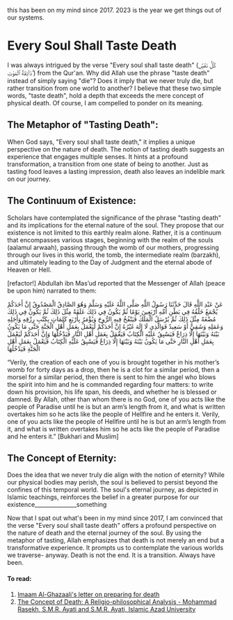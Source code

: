 this has been on my mind since 2017.  2023 is the year we get things out of our systems.

# Every Soul Shall Taste Death

I was always intrigued by the verse "Every soul shall taste death" (كُلُّ نَفْسٍۢ ذَآئِقَةُ ٱلْمَوْتِ ۗ) from the Qur'an.  Why did Allah use the phrase "taste death" instead of simply saying "die"? Does it imply that we never truly die, but rather transition from one world to another?  I believe that these two simple words, "taste death", hold a depth that exceeds the mere concept of physical death.  Of course, I am compelled to ponder on its meaning.

## The Metaphor of "Tasting Death":

When God says, "Every soul shall taste death," it implies a unique perspective on the nature of death. The notion of tasting death suggests an experience that engages multiple senses. It hints at a profound transformation, a transition from one state of being to another. Just as tasting food leaves a lasting impression, death also leaves an indelible mark on our journey.

## The Continuum of Existence:

Scholars have contemplated the significance of the phrase "tasting death" and its implications for the eternal nature of the soul. They propose that our existence is not limited to this earthly realm alone. Rather, it is a continuum that encompasses various stages, beginning with the realm of the souls (aalamul arwaah), passing through the womb of our mothers, progressing through our lives in this world, the tomb, the intermediate realm (barzakh), and ultimately leading to the Day of Judgment and the eternal abode of Heaven or Hell.

[refactor!]
Abdullah ibn Mas’ud reported that the Messenger of Allah (peace be upon him) narrated to them:

عَنْ عَبْدِ اللَّهِ قَالَ حَدَّثَنَا رَسُولُ اللَّهِ صَلَّى اللَّهُ عَلَيْهِ وَسَلَّمَ وَهُوَ الصَّادِقُ الْمَصْدُوقُ إِنَّ أَحَدَكُمْ يُجْمَعُ خَلْقُهُ فِي بَطْنِ أُمِّهِ أَرْبَعِينَ يَوْمًا ثُمَّ يَكُونُ فِي ذَلِكَ عَلَقَةً مِثْلَ ذَلِكَ ثُمَّ يَكُونُ فِي ذَلِكَ مُضْغَةً مِثْلَ ذَلِكَ ثُمَّ يُرْسَلُ الْمَلَكُ فَيَنْفُخُ فِيهِ الرُّوحَ وَيُؤْمَرُ بِأَرْبَعِ كَلِمَاتٍ بِكَتْبِ رِزْقِهِ وَأَجَلِهِ وَعَمَلِهِ وَشَقِيٌّ أَوْ سَعِيدٌ فَوَالَّذِي لَا إِلَهَ غَيْرُهُ إِنَّ أَحَدَكُمْ لَيَعْمَلُ بِعَمَلِ أَهْلِ الْجَنَّةِ حَتَّى مَا يَكُونُ بَيْنَهُ وَبَيْنَهَا إِلَّا ذِرَاعٌ فَيَسْبِقُ عَلَيْهِ الْكِتَابُ فَيَعْمَلُ بِعَمَلِ أَهْلِ النَّارِ فَيَدْخُلُهَا وَإِنَّ أَحَدَكُمْ لَيَعْمَلُ بِعَمَلِ أَهْلِ النَّارِ حَتَّى مَا يَكُونُ بَيْنَهُ وَبَيْنَهَا إِلَّا ذِرَاعٌ فَيَسْبِقُ عَلَيْهِ الْكِتَابُ فَيَعْمَلُ بِعَمَلِ أَهْلِ الْجَنَّةِ فَيَدْخُلُهَا

“Verily, the creation of each one of you is brought together in his mother’s womb for forty days as a drop, then he is a clot for a similar period, then a morsel for a similar period, then there is sent to him the angel who blows the spirit into him and he is commanded regarding four matters: to write down his provision, his life span, his deeds, and whether he is blessed or damned. By Allah, other than whom there is no God, one of you acts like the people of Paradise until he is but an arm’s length from it, and what is written overtakes him so he acts like the people of Hellfire and he enters it. Verily, one of you acts like the people of Hellfire until he is but an arm’s length from it, and what is written overtakes him so he acts like the people of Paradise and he enters it.” [Bukhari and Muslim]

## The Concept of Eternity:

Does the idea that we never truly die align with the notion of eternity? While our physical bodies may perish, the soul is believed to persist beyond the confines of this temporal world. The soul's eternal journey, as depicted in Islamic teachings, reinforces the belief in a greater purpose for our existence_______________something

Now that I spat out what's been in my mind since 2017, I am convinced that the verse "Every soul shall taste death" offers a profound perspective on the nature of death and the eternal journey of the soul. By using the metaphor of tasting, Allah emphasizes that death is not merely an end but a transformative experience. It prompts us to contemplate the various worlds we traverse-  anyway. Death is not the end.  It is a transition.  Always have been.

#### To read:
1. [Imaam Al-Ghazaali's letter on preparing for death](https://cairocaprices.wordpress.com/my-translations/a-letter-on-preparing-for-death-by-imam-ghazali/)
2. [The Concept of Death: A Religio-philosophical Analysis - Mohammad Rasekh, S.M.R. Ayati and S.M.R. Ayati, Islamic Azad University](https://www.tandfonline.com/doi/abs/10.1080/09596410701396121)
